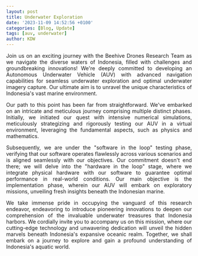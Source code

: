```yaml
---
layout: post
title: Underwater Exploration
date: '2023-11-09 14:52:56 +0100'
categories: [Blog, Update]
tags: [auv, underwater]
author: KDW
---
```

<p style="text-align: justify;">
Join us on an exciting journey with the Beehive Drones Research Team as we navigate the diverse waters of Indonesia, filled with challenges and groundbreaking innovations! We're deeply committed to developing an Autonomous Underwater Vehicle (AUV) with advanced navigation capabilities for seamless underwater exploration and optimal underwater imagery capture. Our ultimate aim is to unravel the unique characteristics of Indonesia's vast marine environment.
</p>

<p style="text-align: justify;">
Our path to this point has been far from straightforward. We've embarked on an intricate and meticulous journey comprising multiple distinct phases. Initially, we initiated our quest with intensive numerical simulations, meticulously strategizing and rigorously testing our AUV in a virtual environment, leveraging the fundamental aspects, such as physics and mathematics.
</p>

<p style="text-align: justify;">
Subsequently, we are under the "software in the loop" testing phase, verifying that our software operates flawlessly across various scenarios and is aligned seamlessly with our objectives. Our commitment doesn't end there; we will delve into the "hardware in the loop" stage, where we integrate physical hardware with our software to guarantee optimal performance in real-world conditions. Our main objective is the implementation phase, wherein our AUV will embark on exploratory missions, unveiling fresh insights beneath the Indonesian marine.
</p>

<p style="text-align: justify;">
We take immense pride in occupying the vanguard of this research endeavor, endeavoring to introduce pioneering innovations to deepen our comprehension of the invaluable underwater treasures that Indonesia harbors. We cordially invite you to accompany us on this mission, where our cutting-edge technology and unwavering dedication will unveil the hidden marvels beneath Indonesia's expansive oceanic realm. Together, we shall embark on a journey to explore and gain a profound understanding of Indonesia's aquatic world.
</p>